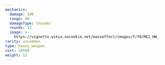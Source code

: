 ```yaml
---
mechanics:
  damage: 3d6
  range: 90
  damageType: thunder
  rounds: 12
  image: >-
    https://vignette.wikia.nocookie.net/masseffect/images/f/f0/ME2_HW_-_Grenade_Launcher.png/revision/latest?cb=20140823054132
rarity: uncommon
type: heavy_weapon
cost: 20500
weight: 12
---
```

